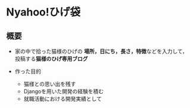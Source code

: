 # Nyahoo!ひげ袋
## 概要
- 家の中で拾った猫様のひげの
**場所，日にち，長さ，特徴**などを入力して，
投稿する**猫様のひげ専用ブログ**

- 作った目的
    - 猫様との思い出を残す
    - Djangoを用いた開発の経験を積む
    - 就職活動における開発実績として
